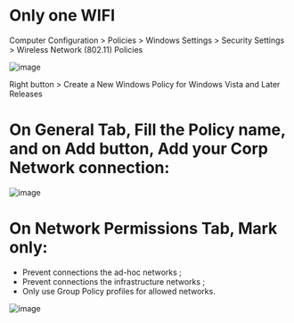 # Only one WIFI

Computer Configuration > Policies > Windows Settings > Security Settings > Wireless Network (802.11) Policies 

![image](https://github.com/user-attachments/assets/6933b4a8-4431-484d-8545-b4e60dc05c0d)

Right button > Create a New Windows Policy for Windows Vista and Later Releases

# On General Tab, Fill the Policy name, and on Add button, Add your Corp Network connection:

![image](https://github.com/user-attachments/assets/f7c8de78-529b-4189-8ee1-85e984a44616)

# On Network Permissions Tab, Mark only:
* Prevent connections the ad-hoc networks ;
* Prevent connections the infrastructure networks ;
* Only use Group Policy profiles for allowed networks.

![image](https://github.com/user-attachments/assets/074a779a-b69f-4c95-ab50-17c4b123abe7)
